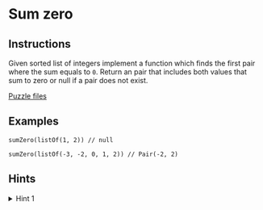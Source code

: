 # Sum zero

## Instructions

Given sorted list of integers implement a function which finds the first pair where the sum equals to `0`. Return an pair that includes both
values that sum to zero or null if a pair does not exist.

[Puzzle files](.)

## Examples

```
sumZero(listOf(1, 2)) // null

sumZero(listOf(-3, -2, 0, 1, 2)) // Pair(-2, 2)
```

## Hints

<details>
<summary>Hint 1</summary>
Use double pointer
</details>
